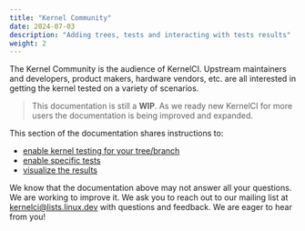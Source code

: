 ```yaml
---
title: "Kernel Community"
date: 2024-07-03
description: "Adding trees, tests and interacting with tests results"
weight: 2
---
```


The Kernel Community is the audience of KernelCI. Upstream maintainers and developers, product makers, hardware vendors, etc. are all interested in getting the kernel tested on a variety of scenarios.

> This documentation is still a **WIP**. As we ready new KernelCI for more users the documentation is being improved and expanded.

This section of the documentation shares instructions to:
* [enable kernel testing for your tree/branch](../maestro/pipeline/developer-documentation/#enabling-a-new-kernel-tree)
* [enable specific tests](../maestro/pipeline/developer-documentation/#enabling-a-new-test)
* [visualize the results](view-results)

We know that the documentation above may not answer all your questions. We are working to improve it. We ask you to reach out to our mailing list at [kernelci@lists.linux.dev](mailto:kernelci@lists.linux.dev)  with questions and feedback. We are eager to hear from you!
